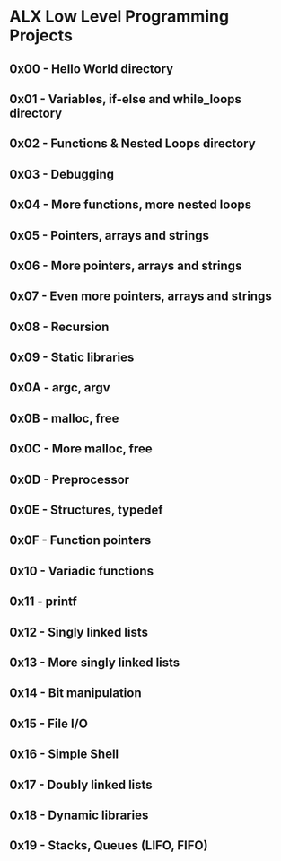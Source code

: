 # ALX Low Level Programming Projects

## 0x00 - Hello World directory
## 0x01 - Variables, if-else and while_loops directory
## 0x02 - Functions & Nested Loops directory
## 0x03 - Debugging
## 0x04 - More functions, more nested loops
## 0x05 - Pointers, arrays and strings
## 0x06 - More pointers, arrays and strings
## 0x07 - Even more pointers, arrays and strings
## 0x08 - Recursion
## 0x09 - Static libraries
## 0x0A - argc, argv
## 0x0B - malloc, free
## 0x0C - More malloc, free
## 0x0D - Preprocessor
## 0x0E - Structures, typedef
## 0x0F - Function pointers
## 0x10 - Variadic functions
## 0x11 - printf
## 0x12 - Singly linked lists
## 0x13 - More singly linked lists
## 0x14 - Bit manipulation
## 0x15 - File I/O
## 0x16 - Simple Shell
## 0x17 - Doubly linked lists
## 0x18 - Dynamic libraries
## 0x19 - Stacks, Queues (LIFO, FIFO)
